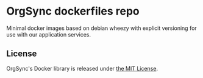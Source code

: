 # OrgSync dockerfiles repo

Minimal docker images based on debian wheezy with explicit versioning
for use with our application services.

## License

OrgSync's Docker library is released under
[the MIT License](http://opensource.org/licenses/MIT).
